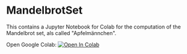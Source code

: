 # MandelbrotSet
This contains a Jupyter Notebook for Colab for the computation of the Mandelbrot set, als called "Apfelmännchen".

Open Google Colab:
[![Open In Colab](https://colab.research.google.com/assets/colab-badge.svg)](https://colab.research.google.com/github/TUIlmenauAMS/MandelbrotSet/blob/master/apfelmaennchen.ipynb)
